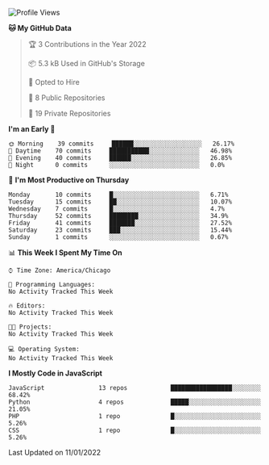 <!--START_SECTION:waka-->
![Profile Views](http://img.shields.io/badge/Profile%20Views-9-blue)

**🐱 My GitHub Data** 

> 🏆 3 Contributions in the Year 2022
 > 
> 📦 5.3 kB Used in GitHub's Storage 
 > 
> 💼 Opted to Hire
 > 
> 📜 8 Public Repositories 
 > 
> 🔑 19 Private Repositories  
 > 
**I'm an Early 🐤** 

```text
🌞 Morning    39 commits     ██████░░░░░░░░░░░░░░░░░░░   26.17% 
🌆 Daytime    70 commits     ███████████░░░░░░░░░░░░░░   46.98% 
🌃 Evening    40 commits     ██████░░░░░░░░░░░░░░░░░░░   26.85% 
🌙 Night      0 commits      ░░░░░░░░░░░░░░░░░░░░░░░░░   0.0%

```
📅 **I'm Most Productive on Thursday** 

```text
Monday       10 commits     █░░░░░░░░░░░░░░░░░░░░░░░░   6.71% 
Tuesday      15 commits     ██░░░░░░░░░░░░░░░░░░░░░░░   10.07% 
Wednesday    7 commits      █░░░░░░░░░░░░░░░░░░░░░░░░   4.7% 
Thursday     52 commits     ████████░░░░░░░░░░░░░░░░░   34.9% 
Friday       41 commits     ███████░░░░░░░░░░░░░░░░░░   27.52% 
Saturday     23 commits     ███░░░░░░░░░░░░░░░░░░░░░░   15.44% 
Sunday       1 commits      ░░░░░░░░░░░░░░░░░░░░░░░░░   0.67%

```


📊 **This Week I Spent My Time On** 

```text
⌚︎ Time Zone: America/Chicago

💬 Programming Languages: 
No Activity Tracked This Week

🔥 Editors: 
No Activity Tracked This Week

🐱‍💻 Projects: 
No Activity Tracked This Week

💻 Operating System: 
No Activity Tracked This Week

```

**I Mostly Code in JavaScript** 

```text
JavaScript               13 repos            █████████████████░░░░░░░░   68.42% 
Python                   4 repos             █████░░░░░░░░░░░░░░░░░░░░   21.05% 
PHP                      1 repo              █░░░░░░░░░░░░░░░░░░░░░░░░   5.26% 
CSS                      1 repo              █░░░░░░░░░░░░░░░░░░░░░░░░   5.26%

```



 Last Updated on 11/01/2022
<!--END_SECTION:waka-->
